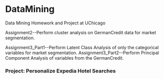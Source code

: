 # DataMining
Data Mining Homework and Project at UChicago

Assignment2--Perform cluster analysis on GermanCredit data for market segmentation.

Assignment3_Part1--Perform Latent Class Analysis of only the categorical variables for market segmentation.
Assignment3_Part2--Perform Principal Component Analysis of variables from the GermanCredit.

### Project: Personalize Expedia Hotel Searches

